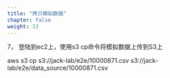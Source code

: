 ```yaml
---
title: "拷贝模拟数据"
chapter: false
weight: 33
---
```


7， 登陆到ec2上，使用s3 cp命令将模拟数据上传到S3上

aws s3 cp s3://jack-lab/e2e/10000871.csv s3://jack-lab/e2e/data_source/10000871.csv
